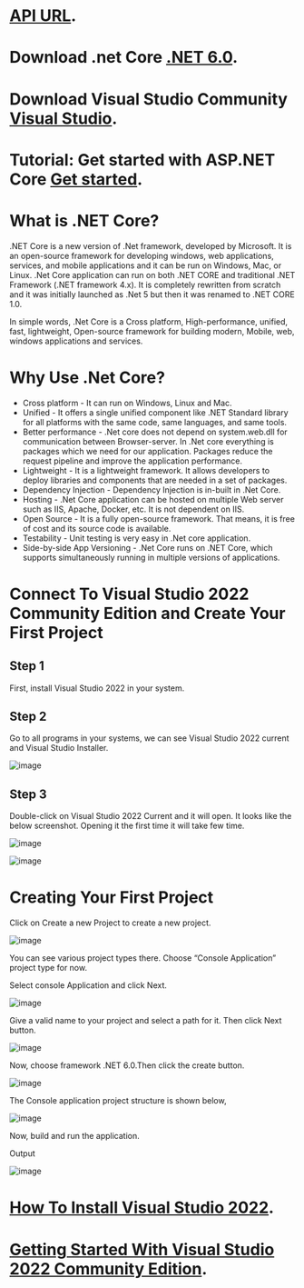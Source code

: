 # [API URL](https://gymmanagement.azurewebsites.net/index.html).


# Download .net Core [.NET 6.0](https://dotnet.microsoft.com/en-us/download).
# Download Visual Studio Community [Visual Studio](https://visualstudio.microsoft.com/vs/community/).
# Tutorial: Get started with ASP.NET Core  [Get started](https://docs.microsoft.com/en-us/aspnet/core/getting-started/?view=aspnetcore-6.0&tabs=windows).

# What is .NET Core?
.NET Core is a new version of .Net framework, developed by Microsoft. It is an open-source framework for developing windows, web applications, services, and mobile applications and it can be run on Windows, Mac, or Linux. .Net Core application can run on both .NET CORE and traditional .NET Framework (.NET framework 4.x). It is completely rewritten from scratch and it was initially launched as .Net 5 but then it was renamed to .NET CORE 1.0.

In simple words, .Net Core is a Cross platform, High-performance, unified, fast, lightweight, Open-source framework for building modern, Mobile, web, windows applications and services.

# Why Use .Net Core?
- Cross platform - It can run on Windows, Linux and Mac.
- Unified - It offers a single unified component like .NET Standard library for all platforms with the same code, same languages, and same tools.
- Better performance - .Net core does not depend on system.web.dll for communication between Browser-server. In .Net core everything is packages which we need for our application. Packages reduce the request pipeline and improve the application performance.
- Lightweight - It is a lightweight framework. It allows developers to deploy libraries and components that are needed in a set of packages.
- Dependency Injection - Dependency Injection is in-built in .Net Core.
- Hosting - .Net Core application can be hosted on multiple Web server such as IIS, Apache, Docker, etc. It is not dependent on IIS.
- Open Source - It is a fully open-source framework. That means, it is free of cost and its source code is available.
- Testability - Unit testing is very easy in .Net core application.
- Side-by-side App Versioning - .Net Core runs on .NET Core, which supports simultaneously running in multiple versions of applications.
# Connect To Visual Studio 2022 Community Edition and Create Your First Project
## Step 1

First, install Visual Studio 2022 in your system.

## Step 2

Go to all programs in your systems, we can see Visual Studio 2022 current and Visual Studio Installer.

![image](https://user-images.githubusercontent.com/18237521/183559820-a5aac045-274d-4020-9edc-301a75c00ede.png)



## Step 3

Double-click on Visual Studio 2022 Current and it will open. It looks like the below screenshot. Opening it the first time it will take few time.

![image](https://user-images.githubusercontent.com/18237521/183559892-05c58b41-0889-47f3-be29-4f8e0c5790d5.png)

![image](https://user-images.githubusercontent.com/18237521/183559948-45128285-4cdf-4394-9a75-df1b4a20e303.png)

# Creating Your First Project
Click on Create a new Project to create a new project.

![image](https://user-images.githubusercontent.com/18237521/183559987-7bfbe8d0-9bce-4851-bc31-c0a57c24babe.png)


You can see various project types there. Choose “Console Application” project type for now.

Select console Application and click Next.

![image](https://user-images.githubusercontent.com/18237521/183560027-75cd8ad7-784b-4d19-896b-408ec0c3d747.png)


Give a valid name to your project and select a path for it. Then click Next button.

![image](https://user-images.githubusercontent.com/18237521/183560070-a76ec2a5-4a25-4024-9801-2392529de399.png)

Now, choose framework .NET 6.0.Then click the create button.

![image](https://user-images.githubusercontent.com/18237521/183560114-1859e68e-0706-4f45-be95-1bcbed3e3669.png)


The Console application project structure is shown below,

![image](https://user-images.githubusercontent.com/18237521/183560147-9ec0fd47-b4bf-41cd-8787-4c7b139e6db0.png)


Now, build and run the application.

Output

![image](https://user-images.githubusercontent.com/18237521/183560172-31e2cec5-ca1a-4d1e-8cfc-cb5ec42dc504.png)


# [How To Install Visual Studio 2022](https://www.c-sharpcorner.com/article/how-to-install-visual-studio-2022/).

# [Getting Started With Visual Studio 2022 Community Edition](https://www.c-sharpcorner.com/article/getting-started-with-visual-studio-2022-community-edition/).



